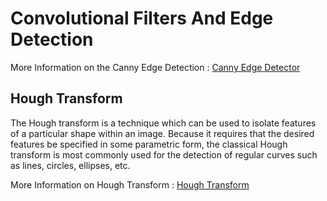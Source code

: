 <h1>Convolutional Filters And Edge Detection</h1>

More Information on the Canny Edge Detection : [Canny Edge Detector](http://fourier.eng.hmc.edu/e161/lectures/canny/node1.html)

<h2>Hough Transform </h2>

The Hough transform is a technique which can be used to isolate features of a particular shape within an image. Because it requires that the desired features be specified in some parametric form, the classical Hough transform is most commonly used for the detection of regular curves such as lines, circles, ellipses, etc.

More Information on Hough Transform : [Hough Transform](http://homepages.inf.ed.ac.uk/rbf/HIPR2/hough.htm)
